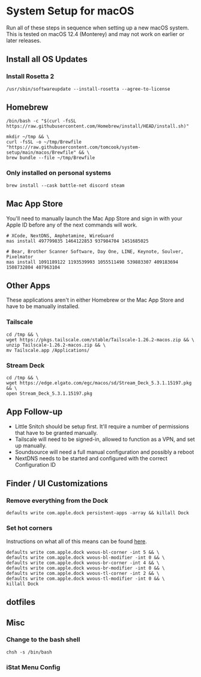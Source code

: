 # System Setup for macOS

Run all of these steps in sequence when setting up a new macOS system. This is tested on macOS 12.4 (Monterey) and may not work on earlier or later releases.

## Install all OS Updates

### Install Rosetta 2

```
/usr/sbin/softwareupdate --install-rosetta --agree-to-license
```

## Homebrew

```
/bin/bash -c "$(curl -fsSL https://raw.githubusercontent.com/Homebrew/install/HEAD/install.sh)"
```

```
mkdir ~/tmp && \
curl -fsSL -o ~/tmp/Brewfile "https://raw.githubusercontent.com/tomcook/system-setup/main/macos/Brewfile" && \
brew bundle --file ~/tmp/Brewfile
```

### Only installed on personal systems

```
brew install --cask battle-net discord steam
```

## Mac App Store

You'll need to manually launch the Mac App Store and sign in with your Apple ID before any of the next commands will work.

```
# XCode, NextDNS, Amphetamine, WireGuard
mas install 497799835 1464122853 937984704 1451685025

# Bear, Brother Scanner Software, Day One, LINE, Keynote, Soulver, Pixelmator
mas install 1091189122 1193539993 1055511498 539883307 409183694 1508732804 407963104
```

## Other Apps

These applications aren't in either Homebrew or the Mac App Store and have to be manually installed.

### Tailscale

```
cd /tmp && \
wget https://pkgs.tailscale.com/stable/Tailscale-1.26.2-macos.zip && \
unzip Tailscale-1.26.2-macos.zip && \
mv Tailscale.app /Applications/
```

### Stream Deck

```
cd /tmp && \
wget https://edge.elgato.com/egc/macos/sd/Stream_Deck_5.3.1.15197.pkg && \
open Stream_Deck_5.3.1.15197.pkg
```

## App Follow-up

- Little Snitch should be setup first. It'll require a number of permissions that have to be granted manually.
- Tailscale will need to be signed-in, allowed to function as a VPN, and set up manually.
- Soundsource will need a full manual configuration and possibly a reboot
- NextDNS needs to be started and configured with the correct Configuration ID


## Finder / UI Customizations

### Remove everything from the Dock

```
defaults write com.apple.dock persistent-apps -array && killall Dock
```

### Set hot corners

Instructions on what all of this means can be found [here](https://blog.jiayu.co/2018/12/quickly-configuring-hot-corners-on-macos/).

```
defaults write com.apple.dock wvous-bl-corner -int 5 && \
defaults write com.apple.dock wvous-bl-modifier -int 0 && \
defaults write com.apple.dock wvous-br-corner -int 4 && \
defaults write com.apple.dock wvous-br-modifier -int 0 && \
defaults write com.apple.dock wvous-tl-corner -int 2 && \
defaults write com.apple.dock wvous-tl-modifier -int 0 && \
killall Dock
```

## dotfiles

## Misc

### Change to the bash shell

```
chsh -s /bin/bash
```

### iStat Menu Config